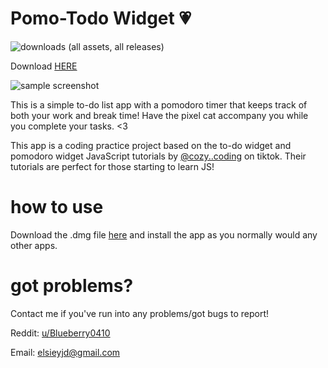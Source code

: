 # Pomo-Todo Widget 💗

![downloads (all assets, all releases)](https://img.shields.io/github/downloads/elsieeeyjd/pomo-to-do/total)

Download <a href="https://github.com/elsieeeyjd/pomo-to-do/releases/tag/v1.0.0" target="_blank">HERE</a>

<img src="https://files.catbox.moe/8wj1c5.png" alt="sample screenshot">

This is a simple to-do list app with a pomodoro timer that keeps track of both your work and break time! Have the pixel cat accompany you while you complete your tasks. <3

This app is a coding practice project based on the to-do widget and pomodoro widget JavaScript tutorials by <a href="https://www.tiktok.com/@cozy..coding?is_from_webapp=1&sender_device=pc" target="_blank">@cozy..coding</a> on tiktok. Their tutorials are perfect for those starting to learn JS! 

# how to use 
Download the .dmg file <a href="https://github.com/elsieeeyjd/pomo-to-do/releases/tag/v1.0.0" target="_blank">here</a> and install the app as you normally would any other apps. 

# got problems? 
Contact me if you've run into any problems/got bugs to report! 

Reddit: <a href='https://www.reddit.com/user/Blueberry0410/' target='_blank'>u/Blueberry0410</a>

Email: <a href='mailto:elsieyjd@gmail.com' target='_blank'>elsieyjd@gmail.com</a>
